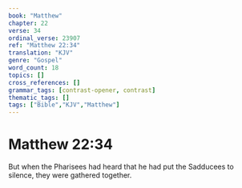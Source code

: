 ```yaml
---
book: "Matthew"
chapter: 22
verse: 34
ordinal_verse: 23907
ref: "Matthew 22:34"
translation: "KJV"
genre: "Gospel"
word_count: 18
topics: []
cross_references: []
grammar_tags: [contrast-opener, contrast]
thematic_tags: []
tags: ["Bible","KJV","Matthew"]
---
```


# Matthew 22:34

But when the Pharisees had heard that he had put the Sadducees to silence, they were gathered together.
